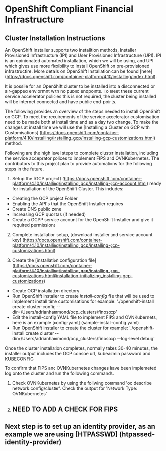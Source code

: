 # OpenShift Compliant Financial Infrastructure

## Cluster Installation Instructions

An OpenShift Installer supports two installtion methods, Installer Provisioned Infrastructure (IPI) and User Provisioned Infrastructure (UPI). IPI is an opinionated automated installation, which we will be using, and UPI which gives use more flexibility to install OpenShift on pre-provisioned infrastructire. More details on OpenShift Installation can be found [here] (https://docs.openshift.com/container-platform/4.10/installing/index.html).

It is possile for an OpenShift cluster to be installed into a disconnected or air-gapped enviormnt with no public endpoints. To meet these current service accelerator policies this is not required, the cluster being installed will be internet connected and have public end-points. 

The following provides an overview of the steps needed to install OpenShift on GCP. To meet the requirements of the service accelerator customisation need to be made both at install time and as a day two change. To make the changes at install time we will use the [Installing a Cluster on GCP with Customisations] (https://docs.openshift.com/container-platform/4.10/installing/installing_gcp/installing-gcp-customizations.html) method.

Following are the high level steps to complete cluster installation, including the service acceprator polices to implement FIPS and OVNKubernetes. The contributors to this project plan to provide automations for the following steps in the future.

1. Setup the [GCP project] (https://docs.openshift.com/container-platform/4.10/installing/installing_gcp/installing-gcp-account.html) ready for installation of the OpenShiift Cluster. This includes:
- Creating the GCP project Folder
- Enabling the API's that the OpenShift Installer requires
- Create DNS public zone
- Increasing GCP quoatas (if needed)
- Create a GCPP service account for the OpenShift Installer and give it required permissions

2. Complete installation setup, [download installer and service account key] (https://docs.openshift.com/container-platform/4.10/installing/installing_gcp/installing-gcp-customizations.html) 

3. Create the [installation configuration file] (https://docs.openshift.com/container-platform/4.10/installing/installing_gcp/installing-gcp-customizations.html#installation-initializing_installing-gcp-customizations)
- Create OCP installation directory
- Run OpenShift installer to create *install-config* file that will be used to implement install time customisations
for example: './openshift-install create cluster-config --dir=/Users/adrianhammond/ocp_clusters/finosocp'
- Edit the install-config YAML file to implement FIPS and OVNKubernets, here is an example [config-yaml] (sample-install-config.yaml)
- Run OpenShift installer to create the cluster
for example: './openshift-install create cluster --dir=/Users/adrianhammond/ocp_clusters/finosocp --log-level debug'

Once the cluster installation completes, normally takes 30-40 minutes, the installer output includes the OCP consoe url, kubeadmin password and KUBECONFIG

To confirm that FIPS and OVNKubernetes changes have been implemeted log onto the cluster and run the following commands.

1. Check OVNKubernetes by using the follwing command 'oc describe network.config/cluster'. Check the output for 'Network Type:  OVNKubernetes'
2. ## NEED TO ADD A CHECK FOR FIPS


## Next step is to set up an identity provider, as an example we are using [HTPASSWD] (htpassed-identity-provider)
